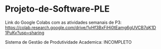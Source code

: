 # Projeto-de-Software-PLE

Link do Google Colabs com as atividades semanais de P3: https://colab.research.google.com/drive/1yHf3BxFiHi0tEamg6gUVCB7qK1D1PuKv?usp=sharing

Sistema de Gestão de Produtividade Academica: 
INCOMPLETO
